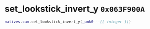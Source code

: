 # set_lookstick_invert_y `0x063F900A`

```lua
natives.cam.set_lookstick_invert_y(_unk0 --[[ integer ]])
```